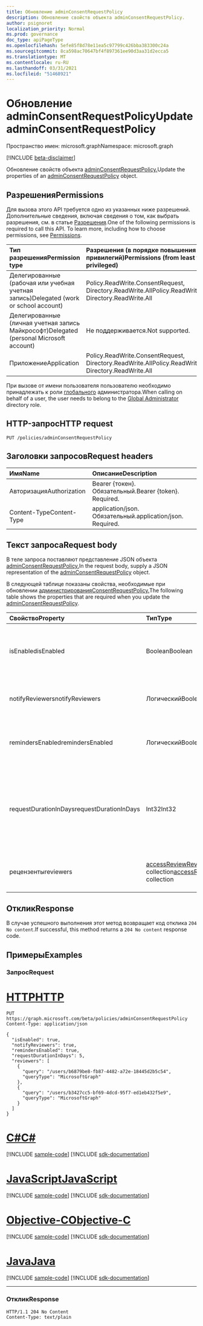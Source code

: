 ```yaml
---
title: Обновление adminConsentRequestPolicy
description: Обновление свойств объекта adminConsentRequestPolicy.
author: psignoret
localization_priority: Normal
ms.prod: governance
doc_type: apiPageType
ms.openlocfilehash: 5efe85f8d78e11ea5c97799c426bba383300c24a
ms.sourcegitcommit: 8ca598ac70647bf4f897361ee90d3aa31d2ecca5
ms.translationtype: MT
ms.contentlocale: ru-RU
ms.lasthandoff: 03/31/2021
ms.locfileid: "51468921"
---
```

# <a name="update-adminconsentrequestpolicy"></a><span data-ttu-id="d77b2-103">Обновление adminConsentRequestPolicy</span><span class="sxs-lookup"><span data-stu-id="d77b2-103">Update adminConsentRequestPolicy</span></span>
<span data-ttu-id="d77b2-104">Пространство имен: microsoft.graph</span><span class="sxs-lookup"><span data-stu-id="d77b2-104">Namespace: microsoft.graph</span></span>

[!INCLUDE [beta-disclaimer](../../includes/beta-disclaimer.md)]

<span data-ttu-id="d77b2-105">Обновление свойств объекта [adminConsentRequestPolicy.](../resources/adminconsentrequestpolicy.md)</span><span class="sxs-lookup"><span data-stu-id="d77b2-105">Update the properties of an [adminConsentRequestPolicy](../resources/adminconsentrequestpolicy.md) object.</span></span>

## <a name="permissions"></a><span data-ttu-id="d77b2-106">Разрешения</span><span class="sxs-lookup"><span data-stu-id="d77b2-106">Permissions</span></span>
<span data-ttu-id="d77b2-p101">Для вызова этого API требуется одно из указанных ниже разрешений. Дополнительные сведения, включая сведения о том, как выбрать разрешения, см. в статье [Разрешения](/graph/permissions-reference).</span><span class="sxs-lookup"><span data-stu-id="d77b2-p101">One of the following permissions is required to call this API. To learn more, including how to choose permissions, see [Permissions](/graph/permissions-reference).</span></span>

|<span data-ttu-id="d77b2-109">Тип разрешения</span><span class="sxs-lookup"><span data-stu-id="d77b2-109">Permission type</span></span>|<span data-ttu-id="d77b2-110">Разрешения (в порядке повышения привилегий)</span><span class="sxs-lookup"><span data-stu-id="d77b2-110">Permissions (from least to most privileged)</span></span>|
|:---|:---|
|<span data-ttu-id="d77b2-111">Делегированные (рабочая или учебная учетная запись)</span><span class="sxs-lookup"><span data-stu-id="d77b2-111">Delegated (work or school account)</span></span>|<span data-ttu-id="d77b2-112">Policy.ReadWrite.ConsentRequest, Directory.ReadWrite.All</span><span class="sxs-lookup"><span data-stu-id="d77b2-112">Policy.ReadWrite.ConsentRequest, Directory.ReadWrite.All</span></span>|
|<span data-ttu-id="d77b2-113">Делегированные (личная учетная запись Майкрософт)</span><span class="sxs-lookup"><span data-stu-id="d77b2-113">Delegated (personal Microsoft account)</span></span>|<span data-ttu-id="d77b2-114">Не поддерживается.</span><span class="sxs-lookup"><span data-stu-id="d77b2-114">Not supported.</span></span>|
|<span data-ttu-id="d77b2-115">Приложение</span><span class="sxs-lookup"><span data-stu-id="d77b2-115">Application</span></span>|<span data-ttu-id="d77b2-116">Policy.ReadWrite.ConsentRequest, Directory.ReadWrite.All</span><span class="sxs-lookup"><span data-stu-id="d77b2-116">Policy.ReadWrite.ConsentRequest, Directory.ReadWrite.All</span></span>|

<span data-ttu-id="d77b2-117">При вызове от имени пользователя пользователю необходимо принадлежать к роли [глобального](/azure/active-directory/roles/permissions-reference) администратора.</span><span class="sxs-lookup"><span data-stu-id="d77b2-117">When calling on behalf of a user, the user needs to belong to the [Global Administrator](/azure/active-directory/roles/permissions-reference) directory role.</span></span>

## <a name="http-request"></a><span data-ttu-id="d77b2-118">HTTP-запрос</span><span class="sxs-lookup"><span data-stu-id="d77b2-118">HTTP request</span></span>

<!-- {
  "blockType": "ignored"
}
-->
``` http
PUT /policies/adminConsentRequestPolicy 
```

## <a name="request-headers"></a><span data-ttu-id="d77b2-119">Заголовки запросов</span><span class="sxs-lookup"><span data-stu-id="d77b2-119">Request headers</span></span>
|<span data-ttu-id="d77b2-120">Имя</span><span class="sxs-lookup"><span data-stu-id="d77b2-120">Name</span></span>|<span data-ttu-id="d77b2-121">Описание</span><span class="sxs-lookup"><span data-stu-id="d77b2-121">Description</span></span>|
|:---|:---|
|<span data-ttu-id="d77b2-122">Авторизация</span><span class="sxs-lookup"><span data-stu-id="d77b2-122">Authorization</span></span>|<span data-ttu-id="d77b2-p102">Bearer {токен}. Обязательный.</span><span class="sxs-lookup"><span data-stu-id="d77b2-p102">Bearer {token}. Required.</span></span>|
|<span data-ttu-id="d77b2-125">Content-Type</span><span class="sxs-lookup"><span data-stu-id="d77b2-125">Content-Type</span></span>|<span data-ttu-id="d77b2-p103">application/json. Обязательный.</span><span class="sxs-lookup"><span data-stu-id="d77b2-p103">application/json. Required.</span></span>|

## <a name="request-body"></a><span data-ttu-id="d77b2-128">Текст запроса</span><span class="sxs-lookup"><span data-stu-id="d77b2-128">Request body</span></span>
<span data-ttu-id="d77b2-129">В теле запроса поставляют представление JSON объекта [adminConsentRequestPolicy.](../resources/adminconsentrequestpolicy.md)</span><span class="sxs-lookup"><span data-stu-id="d77b2-129">In the request body, supply a JSON representation of the [adminConsentRequestPolicy](../resources/adminconsentrequestpolicy.md) object.</span></span>

<span data-ttu-id="d77b2-130">В следующей таблице показаны свойства, необходимые при обновлении [администрированияConsentRequestPolicy.](../resources/adminconsentrequestpolicy.md)</span><span class="sxs-lookup"><span data-stu-id="d77b2-130">The following table shows the properties that are required when you update the [adminConsentRequestPolicy](../resources/adminconsentrequestpolicy.md).</span></span>

|<span data-ttu-id="d77b2-131">Свойство</span><span class="sxs-lookup"><span data-stu-id="d77b2-131">Property</span></span>|<span data-ttu-id="d77b2-132">Тип</span><span class="sxs-lookup"><span data-stu-id="d77b2-132">Type</span></span>|<span data-ttu-id="d77b2-133">Описание</span><span class="sxs-lookup"><span data-stu-id="d77b2-133">Description</span></span>|
|:---|:---|:---|
|<span data-ttu-id="d77b2-134">isEnabled</span><span class="sxs-lookup"><span data-stu-id="d77b2-134">isEnabled</span></span>|<span data-ttu-id="d77b2-135">Boolean</span><span class="sxs-lookup"><span data-stu-id="d77b2-135">Boolean</span></span>|<span data-ttu-id="d77b2-136">Указывает, включена или отключена функция запроса на согласие администратора.</span><span class="sxs-lookup"><span data-stu-id="d77b2-136">Specifies whether the admin consent request feature is enabled or disabled.</span></span>|
|<span data-ttu-id="d77b2-137">notifyReviewers</span><span class="sxs-lookup"><span data-stu-id="d77b2-137">notifyReviewers</span></span>|<span data-ttu-id="d77b2-138">Логический</span><span class="sxs-lookup"><span data-stu-id="d77b2-138">Boolean</span></span>|<span data-ttu-id="d77b2-139">Указывает, будут ли рецензенты получать уведомления.</span><span class="sxs-lookup"><span data-stu-id="d77b2-139">Specifies whether reviewers will receive notifications.</span></span>|
|<span data-ttu-id="d77b2-140">remindersEnabled</span><span class="sxs-lookup"><span data-stu-id="d77b2-140">remindersEnabled</span></span>|<span data-ttu-id="d77b2-141">Логический</span><span class="sxs-lookup"><span data-stu-id="d77b2-141">Boolean</span></span>|<span data-ttu-id="d77b2-142">Указывает, будут ли рецензенты получать сообщения напоминания.</span><span class="sxs-lookup"><span data-stu-id="d77b2-142">Specifies whether reviewers will receive reminder emails.</span></span>|
|<span data-ttu-id="d77b2-143">requestDurationInDays</span><span class="sxs-lookup"><span data-stu-id="d77b2-143">requestDurationInDays</span></span>|<span data-ttu-id="d77b2-144">Int32</span><span class="sxs-lookup"><span data-stu-id="d77b2-144">Int32</span></span>|<span data-ttu-id="d77b2-145">Указывает продолжительность действия запроса до его автоматического истечения, если не будет применено решение.</span><span class="sxs-lookup"><span data-stu-id="d77b2-145">Specifies the duration the request is active before it automatically expires if no decision is applied.</span></span>|
|<span data-ttu-id="d77b2-146">рецензенты</span><span class="sxs-lookup"><span data-stu-id="d77b2-146">reviewers</span></span>|<span data-ttu-id="d77b2-147">[accessReviewReviewerScope](../resources/accessreviewreviewerscope.md) collection</span><span class="sxs-lookup"><span data-stu-id="d77b2-147">[accessReviewReviewerScope](../resources/accessreviewreviewerscope.md) collection</span></span>|<span data-ttu-id="d77b2-148">Список рецензентов для согласия администратора.</span><span class="sxs-lookup"><span data-stu-id="d77b2-148">The list of reviewers for the admin consent.</span></span>|



## <a name="response"></a><span data-ttu-id="d77b2-149">Отклик</span><span class="sxs-lookup"><span data-stu-id="d77b2-149">Response</span></span>

<span data-ttu-id="d77b2-150">В случае успешного выполнения этот метод возвращает код отклика `204 No content`.</span><span class="sxs-lookup"><span data-stu-id="d77b2-150">If successful, this method returns a `204 No content` response code.</span></span>

## <a name="examples"></a><span data-ttu-id="d77b2-151">Примеры</span><span class="sxs-lookup"><span data-stu-id="d77b2-151">Examples</span></span>

### <a name="request"></a><span data-ttu-id="d77b2-152">Запрос</span><span class="sxs-lookup"><span data-stu-id="d77b2-152">Request</span></span>

# <a name="http"></a>[<span data-ttu-id="d77b2-153">HTTP</span><span class="sxs-lookup"><span data-stu-id="d77b2-153">HTTP</span></span>](#tab/http)
<!-- {
  "blockType": "request",
  "name": "update_adminconsentrequestpolicy"
}
-->
``` http
PUT https://graph.microsoft.com/beta/policies/adminConsentRequestPolicy 
Content-Type: application/json

{
  "isEnabled": true,
  "notifyReviewers": true,
  "remindersEnabled": true,
  "requestDurationInDays": 5,
  "reviewers": [
    {
      "query": "/users/b6879be8-fb87-4482-a72e-18445d2b5c54",
      "queryType": "MicrosoftGraph"
    },
    {
      "query": "/users/b3427cc5-bf69-4dcd-95f7-ed1eb432f5e9",
      "queryType": "MicrosoftGraph"
    }
  ]
}
```
# <a name="c"></a>[<span data-ttu-id="d77b2-154">C#</span><span class="sxs-lookup"><span data-stu-id="d77b2-154">C#</span></span>](#tab/csharp)
[!INCLUDE [sample-code](../includes/snippets/csharp/update-adminconsentrequestpolicy-csharp-snippets.md)]
[!INCLUDE [sdk-documentation](../includes/snippets/snippets-sdk-documentation-link.md)]

# <a name="javascript"></a>[<span data-ttu-id="d77b2-155">JavaScript</span><span class="sxs-lookup"><span data-stu-id="d77b2-155">JavaScript</span></span>](#tab/javascript)
[!INCLUDE [sample-code](../includes/snippets/javascript/update-adminconsentrequestpolicy-javascript-snippets.md)]
[!INCLUDE [sdk-documentation](../includes/snippets/snippets-sdk-documentation-link.md)]

# <a name="objective-c"></a>[<span data-ttu-id="d77b2-156">Objective-C</span><span class="sxs-lookup"><span data-stu-id="d77b2-156">Objective-C</span></span>](#tab/objc)
[!INCLUDE [sample-code](../includes/snippets/objc/update-adminconsentrequestpolicy-objc-snippets.md)]
[!INCLUDE [sdk-documentation](../includes/snippets/snippets-sdk-documentation-link.md)]

# <a name="java"></a>[<span data-ttu-id="d77b2-157">Java</span><span class="sxs-lookup"><span data-stu-id="d77b2-157">Java</span></span>](#tab/java)
[!INCLUDE [sample-code](../includes/snippets/java/update-adminconsentrequestpolicy-java-snippets.md)]
[!INCLUDE [sdk-documentation](../includes/snippets/snippets-sdk-documentation-link.md)]

---



### <a name="response"></a><span data-ttu-id="d77b2-158">Отклик</span><span class="sxs-lookup"><span data-stu-id="d77b2-158">Response</span></span>
<!-- {
  "blockType": "response",
  "truncated": true
}
-->
``` http
HTTP/1.1 204 No Content
Content-Type: text/plain
```
